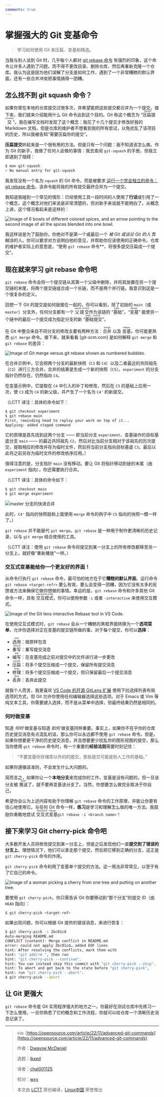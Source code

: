 ```yaml
---
comments: true
---
```


# 掌握强大的 Git 变基命令

> 学习如何使用 Git 来压扁、变基和精选。

当我与别人谈到 Git 时，几乎每个人都对 [git rebase 命令](https://opensource.com/article/20/4/git-rebase-i) 有强烈的印象，这个命令让许多人遇到了问题，而不得不更改目录、删除仓库、然后再重新克隆一个仓库。我认为这是因为他们误解了分支是如何工作，遇到了一个非常糟糕的默认界面，还有一些合并冲突把事情搞得一团糟。

## 怎么找不到 git squash 命令？

如果你曾在本地的仓库提交过很多次，并希望能把这些提交都合并为一个提交，接下来，我们就来介绍能用什么 Git 命令达到这个目的。Git 称这个概念为 “<ruby>压扁提交<rt> squash commits </rt></ruby>”。我在编写文档时发现了这个概念：我花了十几个提交才修改好我的 Markdown 文档，但是仓库的维护者不想看到我的所有尝试，以免扰乱了该项目的历史，所以我被告知“需要压扁你的提交”。

**压扁提交**听起来是一个很有用的方法。但是只有一个问题：我不知道该怎么做。作为 Git 的新手，我做了任何人会做的事情：我去查阅 `git-squash` 的手册，但我立即遇到了阻碍：

```Bash
$ man git-squash
> No manual entry for git-squash
```

我发现没有一个名为 `squash` 的 Git 命令，而是被要求 [运行一个完全独立的命令：git rebase 命令](https://opensource.com/article/22/4/manage-git-commits-rebase-i-command)，该命令能将我的所有提交最终合并为一个提交。

我知道我碰到一个常见的情形：已经使用工具一段时间的人使用了**行话**或引用了一个概念，这个概念对他们来说是非常清楚的，但对新手来说就不能明白了。从概念上讲，这个情况看起来是这样的：

![Image of 6 bowls of different colored spices, and an arrow pointing to the second image of all the spices blended into one bowl.](https://cdn.jsdelivr.net/gh/SDNURoboticsAILab/ImageBed@master/img/resources/git/gitbeyond2.spices.png)

我这样说是为了鼓励你，你绝对不是第一个或最后一个 _被 Git 或谈论 Git 的人_ 弄糊涂的人。你可以要求对方说明白他的意见，并帮助你应该使用的正确命令。仓库的维护者实际上的意思是，“使用 `git rebase` 命令**，将很多提交压扁成一个提交”。

## 现在就来学习 git rebase 命令吧

`git rebase` 命令会将一个提交链从其第一个父级中删除，并将其放置在另一个提交链的末尾，将两个提交链组合成一个长链，而不是两个并行链。我意识到这是一个很复杂的定义。

回想一下 Git 的提交是如何链接在一起的，你可以看到，除了初始的 `main`（或 `master`）分支外，任何分支都有一个 <ruby>父提交<rt> parent commit </rt></ruby> 作为该链的 “<ruby>基础<rt> base </rt></ruby>”。“<ruby>变基<rt> rebase </rt></ruby>” 能使另一个链中的最后一个提交成为指定分支的新 “<ruby>基础提交<rt> base commit </rt></ruby>”。

在 Git 中整合来自不同分支的修改主要有两种方法：<ruby>合并<rt>merge</rt></ruby> 以及 <ruby>变基<rt>rebase</rt></ruby>，你可能更熟悉 `git merge` 命令。接下来，就来看看 [git-scm.com] 是如何解释 `git merge` 和 `git rebase` 的差异：

![Image of Git merge versus git rebase shown as numbered bubbles.](https://cdn.jsdelivr.net/gh/SDNURoboticsAILab/ImageBed@master/img/resources/git/gitbeyond2.gitmerger.png)

在合并示例中，它会把两个分支的最新快照（`C3` 和 `C4`）以及二者最近的共同祖先（`C2`）进行三方合并，合并的结果是生成一个新的快照（`C5`）。`experiment` 的分支指针仍然存在，仍然指向 `C4`。

在变基示例中，它提取在 `C4` 中引入的补丁和修改，然后在 `C3` 的基础上应用一次，使 `C3` 成为 `C4` 的新父级，并产生了一个名为 `C4'` 的新提交。

（LCTT 译注：具体的命令如下：

```Bash
$ git checkout experiment
$ git rebase main
First, rewinding head to replay your work on top of it...
Applying: added staged command
```

它的原理是首先找到这两个分支 —— 即当前分支 `experiment`、变基操作的目标基底分支 `main` —— 的最近共同祖先 `C2`，然后对比当前分支相对于该祖先的历次提交，提取相应的修改并存为临时文件，然后将当前分支指向目标基底 `C3`，最后以此将之前另存为临时文件的修改依序应用。）

值得注意的是，分支指针 `main` 没有移动。要让 Git 将指针移动到链的末尾（由`experiment` 指向），你还需要执行合并。

（LCTT 译注：具体的命令如下：

```Bash
$ git checkout main
$ git merge experiment
```

![master 分支的快进合并](https://cdn.jsdelivr.net/gh/SDNURoboticsAILab/ImageBed@master/img/resources/git/basic-rebase-4.png)

此时，`C4'` 指向的快照就和上面使用 `merge` 命令的例子中 `C5` 指向的快照一模一样了。）

`git rebase` 并不能替代 `git merge`。`git rebase` 是一种用于制作更清晰的历史记录，以与 `git merge` 结合使用的工具。

（LCTT 译注：使用 `git rebase` 命令将提交到某一分支上的所有修改都移至另一分支上，就好像“重新播放”一样。）

### 交互式变基能给你一个更友好的界面！

从命令行执行 `git rebase` 命令，最可怕的地方在于它**糟糕的默认界面**。运行命令 `git rebase <target-refr>` 要么有效，要么会变得一团糟，因为它没有太多的反馈或方法来确保它做你想做的事情。幸运的是，`git rebase` 命令和许多其他 Git 命令一样，具有 <ruby>交互模式<rt> interactive mode </rt></ruby>，你可以使用参数 `-i` 或者 `-interactive` 来使用交互模式。

![Image of the Git lens interactive Rebase tool in VS Code.](https://cdn.jsdelivr.net/gh/SDNURoboticsAILab/ImageBed@master/img/resources/git/gitbeyond2.GitLens%2520Interactive%2520Rebase%2520tool%2520in%2520VS%2520Code.png)

在使用交互式模式时，`git rebase` 会从一个糟糕的黑框界面转换为一个**选项菜单**，允许你选择对正在变基的提交链所做的事。对于每个提交，你可以**选择**：

- <ruby>选用<rt>pick</rt></ruby>：按原样包含
- <ruby>重写<rt>reword</rt></ruby>：重写提交消息
- <ruby>编写<rt>edit</rt></ruby>：在变基完成之前对提交中的文件进行进一步更改
- <ruby>压扁<rt>squash</rt></ruby>：将多个提交压缩成一个提交，保留所有提交消息
- <ruby>修理<rt>fixup</rt></ruby>：将多个提交压缩成一个提交，但只保留最后一个提交消息
- <ruby>丢弃<rt>drop</rt></ruby>：丢弃此提交

就我个人而言，我更喜欢 [VS Code 的开源 GitLens 扩展](https://marketplace.visualstudio.com/items?itemName=eamodio.gitlens) 使用下拉选择列表布局选项的方式，但 Git 允许你使用任何编辑器选择这些选项。对于 Emacs 或 Vim 等纯文本工具，你需要键入选择，而不是从菜单中选择，但最终结果仍然是相同的。

### 何时做变基

知道 _何时_ 做变基与知道 _如何_ 做变基同样重要。事实上，如果你不在乎你的仓库历史提交消息有点混乱的话，那么你可以永远都不使用 `git rebase` 命令。但是，如果你想要更干净的历史提交消息，并且想要更少扰乱你的图形视图的提交，那么当你使用 `git rebase` 命令时，有一个重要的**经验法则**需要时刻记住：

> “不要变基你存储库以外的的提交，那些提交可能是别人工作的基础。”

如果你遵循该准则，不会发生什么大问题的。

简而言之，如果你让一个**本地分支**来完成你的工作，变基是没有问题的。但一旦该分支被 <ruby>推送 <rt> push </rt></ruby> 了，就不要再变基该分支了。当然，你想要怎么做完全取决于你自己。

希望你会认为上述内容有助于你理解 `git rebase` 命令的工作原理，并能让你更有信心地使用它。与任何 Git 命令一样，**练习**是学习和理解怎么做的唯一方法。我鼓励你勇敢地尝试 <ruby>交互式变基<rt> interactive rebase </rt></ruby> `git rebase -i <branch name>`！

## 接下来学习 Git cherry-pick 命令吧

大多数开发人员将修改提交到某一分支上，但是之后发现他们一直**提交到了错误的分支上**。理想情况下，他们可以拿走那个提交，然后把它移到正确的分支，这正是 `git cherry-pick` 命令的作用。

`git cherry-pick` 命令利用了变基单个提交的方法。这一用法非常常见，以至于有了它自己的命令。

![Image of a woman picking a cherry from one tree and putting on another tree.](https://cdn.jsdelivr.net/gh/SDNURoboticsAILab/ImageBed@master/img/resources/git/gitbeyond2.cherrypicking.png)

要使用 `git cherry-pick`，你只需告诉 Git 你要移动到“那个分支”的提交 ID（由 `HEAD` 指向）：

```Bash
$ git cherry-pick <target-ref>
```

如果出现问题，你可以根据 Git 提供的错误消息，来进行恢复：

```Bash
$ git cherry-pick -i 2bc01cd
Auto-merging README.md
CONFLICT (content): Merge conflict in README.md
error: could not apply 2bc01cd… added EOF lines
hint: After resolving the conflicts, mark them with
hint: "git add/rm ", then run
hint: "git cherry-pick --continue".
hint: You can instead skip this commit with "git cherry-pick --skip".
hint: To abort and get back to the state before "git cherry-pick",
hint: run "git cherry-pick --abort".
$ git cherry-pick --abort
```

## 让 Git 更强大

`git rebase` 命令是 Git 实用程序强大的地方之一。你最好在测试仓库中先练习一下怎么使用，一旦你熟悉了它的概念和工作流程，你就可以给仓库一个清晰历史消息记录了。

--------------------------------------------------------------------------------

>via: [https://opensource.com/article/22/11/advanced-git-commands](https://opensource.com/article/22/11/advanced-git-commands)
>
>作者：[Dwayne McDaniel](https://opensource.com/users/dwaynemcdaniel)
>
>选题：[lkxed](https://github.com/lkxed)
>
>译者：[chai001125](https://github.com/chai001125)
>
>校对：[wxy](https://github.com/wxy)
>
>本文由 [LCTT](https://github.com/LCTT/TranslateProject) 原创编译，[Linux中国](https://linux.net.cn/) 荣誉推出